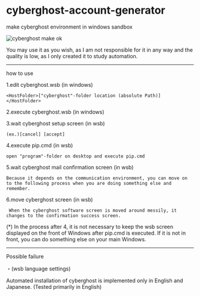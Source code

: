 # cyberghost-account-generator
make cyberghost environment in windows sandbox

![cyberghost make ok](https://user-images.githubusercontent.com/99726976/161697638-41d6fc60-cd84-447a-83d6-898bc65ea07c.PNG)

You may use it as you wish, as I am not responsible for it in any way and the quality is low, as I only created it to study automation.


----------
how to use

1.edit cyberghost.wsb (in windows)

    <HostFolder>["cyberghost"-folder location (absolute Path)]</HostFolder>


2.execute cyberghost.wsb (in windows)
    
    
3.wait cyberghost setup screen (in wsb)

    (ex.)[cancel] [accept]
    
    
 4.execute pip.cmd (in wsb)
 
    open "program"-folder on desktop and execute pip.cmd
 
 5.wait cyberghost mail confirmation screen (in wsb)
    
    Because it depends on the communication environment, you can move on to the following process when you are doing something else and remember.
    
 6.move cyberghost screen (in wsb)
     
     When the cyberghost software screen is moved around messily, it changes to the confirmation success screen.
    

(*) In the process after 4, it is not necessary to keep the wsb screen displayed on the front of Windows after pip.cmd is executed. If it is not in front, you can do something else on your main Windows.

----------
Possible failure

・(wsb language settings)

   Automated installation of cyberghost is implemented only in English and Japanese. (Tested primarily in English)
